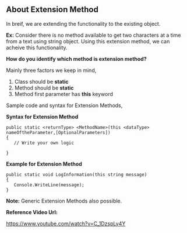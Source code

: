 ## About Extension Method

In breif, we are extending the functionality to the existing object.

**Ex:** Consider there is no method available to get two characters at a time from a text using string object.
Using this extension method, we can acheive this functionality.

**How do you identify which method is extension method?**

Mainly three factors we keep in mind,

1. Class should be **static**
2. Method should be **static**
3. Method first parameter has **this** keyword

Sample code and syntax for Extension Methods,

**Syntax for Extension Method**
~~~
public static <returnType> <MethodName>(this <dataType> nameOftheParameter,[OptionalParameters])
{
   // Write your own logic
   
}
~~~

**Example for Extension Method**
~~~
public static void LogInformation(this string message)
{
   Console.WriteLine(message);   
}
~~~

**Note:** Generic Extension Methods also possible.

**Reference Video Url:**

https://www.youtube.com/watch?v=C_1DzspLy4Y
